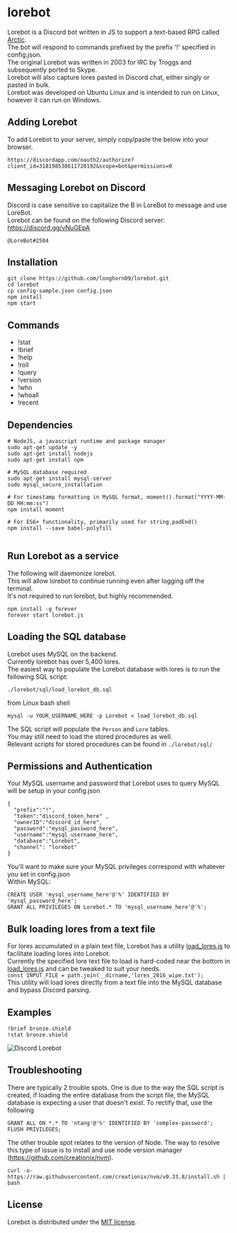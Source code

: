 # lorebot
Lorebot is a Discord bot written in JS to support a text-based RPG called [Arctic](http://mud.arctic.org).  
The bot will respond to commands prefixed by the prefix '!' specified in config.json.  
The original Lorebot was written in 2003 for IRC by Troggs and subsequently ported to Skype.  
Lorebot will also capture lores pasted in Discord chat, either singly or pasted in bulk.  
Lorebot was developed on Ubuntu Linux and is intended to run on Linux, however it can run on Windows.

## Adding Lorebot
To add Lorebot to your server, simply copy/paste the below into your browser.
```
https://discordapp.com/oauth2/authorize?client_id=318198538611720192&scope=bot&permissions=0
```

## Messaging Lorebot on Discord
Discord is case sensitive so capitalize the B in LoreBot to message and use LoreBot.  
Lorebot can be found on the following Discord server: https://discord.gg/vNuGEpA


```
@LoreBot#2504
```

## Installation
```
git clone https://github.com/longhorn09/lorebot.git
cd lorebot
cp config-sample.json config.json
npm install
npm start
```



## Commands
* !stat
* !brief
* !help
* !roll
* !query
* !version
* !who  
* !whoall
* !recent

## Dependencies
```
# NodeJS, a javascript runtime and package manager
sudo apt-get update -y
sudo apt-get install nodejs
sudo apt-get install npm

# MySQL database required
sudo apt-get install mysql-server
sudo mysql_secure_installation

# For timestamp formatting in MySQL format, moment().format("YYYY-MM-DD HH:mm:ss")
npm install moment

# For ES6+ functionality, primarily used for string.padEnd()
npm install --save babel-polyfill


```

## Run Lorebot as a service

The following will daemonize lorebot.  
This will allow lorebot to continue running even after logging off the terminal.  
It's not required to run lorebot, but highly recommended. 

```
npm install -g forever
forever start lorebot.js
```
## Loading the SQL database

Lorebot uses MySQL on the backend.   
Currently lorebot has over 5,400 lores.   
The easiest way to populate the Lorebot database with lores is to run the following SQL script:  

```./lorebot/sql/load_lorebot_db.sql```

from Linux bash shell

```mysql -u YOUR_USERNAME_HERE -p Lorebot < load_lorebot_db.sql```

The SQL script will populate the `Person` and `Lore` tables.      
You may still need to load the stored procedures as well.  
Relevant scripts for stored procedures can be found in `./lorebot/sql/`

## Permissions and Authentication

Your MySQL username and password that Lorebot uses to query MySQL will be setup in your config.json

```
{
  "prefix":"!",
  "token":"discord_token_here" ,
  "ownerID":"discord_id_here",
  "password":"mysql_password_here",
  "username":"mysql_username_here",
  "database":"Lorebot",
  "channel": "lorebot"
}
```

You'll want to make sure your MySQL privileges correspond with whatever you set in config.json   
Within MySQL:

```
CREATE USER 'mysql_username_here'@'%' IDENTIFIED BY 'mysql_password_here';
GRANT ALL PRIVILEGES ON Lorebot.* TO 'mysql_username_here'@'%';
```

## Bulk loading lores from a text file

For lores accumulated in a plain text file, Lorebot has a utility [load_lores.js](https://github.com/longhorn09/lorebot/blob/master/utility/load_lores.js) to facilitate loading lores into Lorebot.  
Currently the specified lore text file to load is hard-coded near the bottom in [load_lores.js](https://github.com/longhorn09/lorebot/blob/master/utility/load_lores.js) and can be tweaked to suit your needs.  
```const INPUT_FILE = path.join(__dirname,'lores_2016_wipe.txt');```  
This utility will load lores directly from a text file into the MySQL database and bypass Discord parsing.  

## Examples
```
!brief bronze.shield
!stat bronze.shield
```
![Discord Lorebot](/lorebot.PNG?raw=true "Example of brief and stat")


## Troubleshooting

There are typically 2 trouble spots. One is due to the way the SQL script is created, if loading the entire database from the script file, the MySQL database is expecting a user that doesn't exist. To rectify that, use the following

```
GRANT ALL ON *.* TO 'ntang'@'%' IDENTIFIED BY 'complex-password';
FLUSH PRIVILEGES;
```

The other trouble spot relates to the version of Node. The way to resolve this type of issue is to install and use node version manager (https://github.com/creationix/nvm).

```
curl -o- https://raw.githubusercontent.com/creationix/nvm/v0.33.8/install.sh | bash
```


## License
Lorebot is distributed under the [MIT license](https://github.com/longhorn09/lorebot/blob/master/LICENSE.md).
